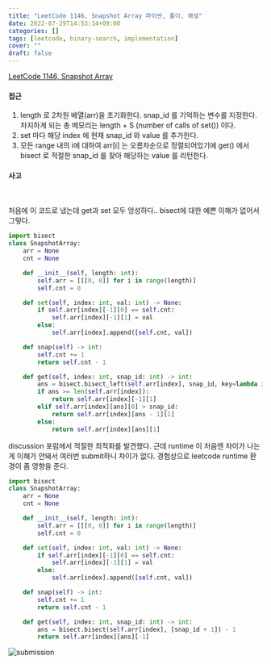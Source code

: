 ```yaml
---
title: "LeetCode 1146, Snapshot Array 파이썬, 풀이, 해설"
date: 2022-07-29T14:53:14+09:00
categories: []
tags: [leetcode, binary-search, implementation]
cover: ""
draft: false
---
```


[LeetCode 1146, Snapshot Array](https://leetcode.com/problems/snapshot-array/)

#### **접근**

1. length 로 2차원 배열(arr)을 초기화한다. snap_id 를 기억하는 변수를 지정한다. 차지하게 되는 총 메모리는 length + S (number of calls of set()) 이다.
2. set 마다 해당 index 에 현재 snap_id 와 value 를 추가한다.
3. 모든 range 내의 i에 대하여 arr[i] 는 오름차순으로 정렬되어있기에 get() 에서 bisect 로 적절한 snap_id 를 찾아 해당하는 value 를 리턴한다.

#### **사고**

&nbsp;

처음에 이 코드로 냈는데 get과 set 모두 엉성하다.. bisect에 대한 예쁜 이해가 없어서 그렇다.

```python
import bisect
class SnapshotArray:
    arr = None
    cnt = None

    def __init__(self, length: int):
        self.arr = [[[0, 0]] for i in range(length)]
        self.cnt = 0

    def set(self, index: int, val: int) -> None:
        if self.arr[index][-1][0] == self.cnt:
            self.arr[index][-1][1] = val
        else:
            self.arr[index].append([self.cnt, val])

    def snap(self) -> int:
        self.cnt += 1
        return self.cnt - 1

    def get(self, index: int, snap_id: int) -> int:
        ans = bisect.bisect_left(self.arr[index], snap_id, key=lambda i: i[0])
        if ans >= len(self.arr[index]):
            return self.arr[index][-1][1]
        elif self.arr[index][ans][0] > snap_id:
            return self.arr[index][ans - 1][1]
        else:
            return self.arr[index][ans][1]
```

discussion 포럼에서 적절한 최적화를 발견했다. 근데 runtime 이 처음엔 차이가 나는게 이해가 안돼서 여러번 submit하니 차이가 없다. 경험상으로 leetcode runtime 환경이 좀 영향을 준다.

```python
import bisect
class SnapshotArray:
    arr = None
    cnt = None

    def __init__(self, length: int):
        self.arr = [[[0, 0]] for i in range(length)]
        self.cnt = 0

    def set(self, index: int, val: int) -> None:
        if self.arr[index][-1][0] == self.cnt:
            self.arr[index][-1][1] = val
        else:
            self.arr[index].append([self.cnt, val])

    def snap(self) -> int:
        self.cnt += 1
        return self.cnt - 1

    def get(self, index: int, snap_id: int) -> int:
        ans = bisect.bisect(self.arr[index], [snap_id + 1]) - 1
        return self.arr[index][ans][-1]
```

![submission](/img/lc981.png)
